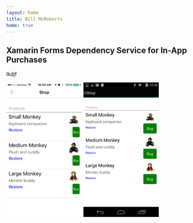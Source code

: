 ```yaml
---
layout: home
title: Bill McRoberts
home: true
---
```


## Xamarin Forms Dependency Service for In-App Purchases

lkdjf

<img src="images/screenshot-ios-inapp.PNG" width="40%">  <img src="images/screenshot-android-inapp.png" width="40%">





